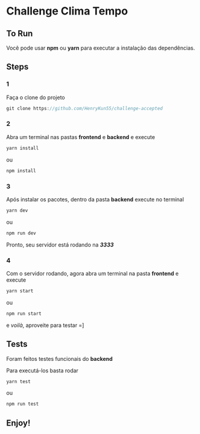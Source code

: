 # Challenge Clima Tempo

## To Run

Você pode usar **npm** ou **yarn** para executar a instalação das dependências.

## Steps

### 1

Faça o clone do projeto 

```javascript
git clone https://github.com/HenryKun55/challenge-accepted
```

### 2

Abra um terminal nas pastas **frontend** e **backend** e execute 

```javascript
yarn install

```
ou

```javascript
npm install
```

### 3

Após instalar os pacotes, dentro da pasta **backend** execute no terminal

```javascript
yarn dev
```

ou

```javascript
npm run dev

```

Pronto, seu servidor está rodando na **_3333_**


### 4

Com o servidor rodando, agora abra um terminal na pasta **frontend** e execute

```javascript
yarn start
```

ou

```javascript
npm run start

```

e _voilà_, aproveite para testar =]

## Tests

Foram feitos testes funcionais do **backend**

Para executá-los basta rodar 

```javascript
yarn test
```
ou

```javascript
npm run test
```

## Enjoy!
